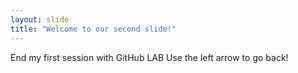 ```yaml
---
layout: slide
title: "Welcome to our second slide!"
---
```

End my first session with GitHub LAB
Use the left arrow to go back!
